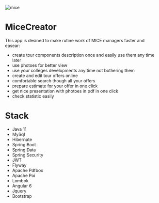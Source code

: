 ![mice](https://user-images.githubusercontent.com/71966012/173249222-4b6e95ff-4411-44d4-8df3-55086b6f74e4.png)

# MiceCreator
This app is desined to make rutine work of MICE managers faster and easear:
- create tour components description once and easily use them any time later
- use photoes for better view
- use your colleges developments any time not bothering them
- create and edit tour offers online
- comfortable search though all your offers
- prepare estimate for your offer in one click
- get nice presentation with photoes in pdf in one click
- check statistic easily

# Stack
- Java 11
- MySql
- Hibernate
- Spring Boot
- Spring Data
- Spring Security
- JWT
- Flyway
- Apache Pdfbox
- Apache Poi
- Lombok
- Angular 6
- Jquery
- Bootstrap
